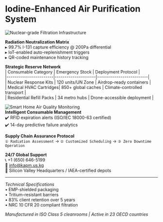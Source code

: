 # Iodine-Enhanced Air Purification System  
![Nuclear-grade Filtration Infrastructure](https://kapm.us.kg/095043.jpg)  

**Radiation Neutralization Matrix**  
▸ 99.7% I-131 capture efficiency @ 200Pa differential  
▸ IoT-enabled auto-replenishment triggers  
▸ QR-coded maintenance history tracking  

**Strategic Reserve Network**  
| Consumable Category    | Emergency Stock     | Deployment Protocol      |  
|------------------------|---------------------|--------------------------|  
| Nuclear Response Kits  | 120 units/UN Zone   | Airdrop-ready containers |  
| Medical HVAC Cartridges| 850+ global caches  | Climate-controlled transport |  
| Residential Refill Packs | 34 metro hubs     | Drone-accessible deployment |  

![Smart Home Air Quality Monitoring](https://kapm.us.kg/095100.jpg)  
**Intelligent Consumable Management**  
✔️ RFID expiration alerts (ISO/IEC 18000-63 certified)  
✔️ 14-day predictive failure analytics  

**Supply Chain Assurance Protocol**  
`① Radiation Assessment` → `② Customized Scheduling` → `③ Zero Downtime Operation`  

**24/7 Global Support**  
📞 +1 (650) 646-5199  
📧 [info@kapm.us.kg](mailto:info@kapm.us.kg)  
📍 Silicon Valley Headquarters / IAEA-certified depots  

---  
*Technical Specifications*  
• EMP-shielded packaging  
• Tritium-resistant barriers  
• 83% client retention over 5 years  
• NRC 10 CFR 20 compliant filtration  

_Manufactured in ISO Class 5 cleanrooms | Active in 23 OECD countries_  

